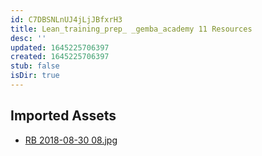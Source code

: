 ```yaml
---
id: C7DBSNLnUJ4jLjJBfxrH3
title: Lean_training_prep_ _gemba_academy 11 Resources
desc: ''
updated: 1645225706397
created: 1645225706397
stub: false
isDir: true
---
```

## Imported Assets
- [RB 2018-08-30 08.jpg](/assets/rb-2018-08-30-08-pidlLaq6uZ3J.jpg)

